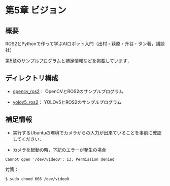 # 第5章 ビジョン

## 概要

ROS2とPythonで作って学ぶAIロボット入門（出村・萩原・升谷・タン著，講談社）

第5章のサンプルプログラムと補足情報などを掲載しています．

## ディレクトリ構成

- [opencv_ros2](opencv_ros2)： OpenCVとROS2のサンプルプログラム

- [yolov5_ros2](yolov5_ros2)： YOLOv5とROS2のサンプルプログラム

## 補足情報

- 実行するUbuntuの環境でカメラからの入力が出来ていることを事前に確認してください．

- カメラを起動の時，下記のエラーが発生の場合
 ```
 Cannot open '/dev/video0': 13, Permission denied
 ```
 対策：
 ```
 $ sudo chmod 666 /dev/video0
 ```
